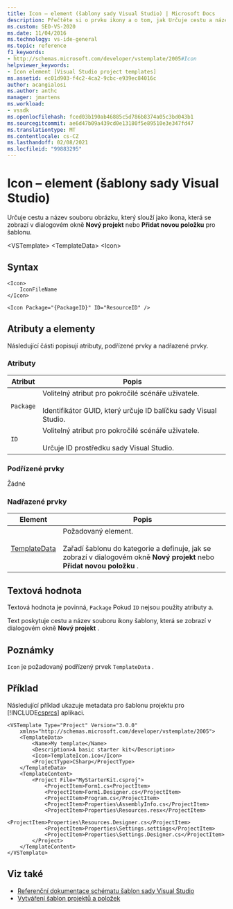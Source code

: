 ```yaml
---
title: Icon – element (šablony sady Visual Studio) | Microsoft Docs
description: Přečtěte si o prvku ikony a o tom, jak Určuje cestu a název souboru obrázku, který slouží jako ikona.
ms.custom: SEO-VS-2020
ms.date: 11/04/2016
ms.technology: vs-ide-general
ms.topic: reference
f1_keywords:
- http://schemas.microsoft.com/developer/vstemplate/2005#Icon
helpviewer_keywords:
- Icon element [Visual Studio project templates]
ms.assetid: ec01d903-f4c2-4ca2-9cbc-e939ec84016c
author: acangialosi
ms.author: anthc
manager: jmartens
ms.workload:
- vssdk
ms.openlocfilehash: fced03b190ab46885c5d786b8374a05c3bd043b1
ms.sourcegitcommit: ae6d47b09a439cd0e13180f5e89510e3e347fd47
ms.translationtype: MT
ms.contentlocale: cs-CZ
ms.lasthandoff: 02/08/2021
ms.locfileid: "99883295"
---
```

# <a name="icon-element-visual-studio-templates"></a>Icon – element (šablony sady Visual Studio)
Určuje cestu a název souboru obrázku, který slouží jako ikona, která se zobrazí v dialogovém okně **Nový projekt** nebo **Přidat novou položku** pro šablonu.

 \<VSTemplate> \<TemplateData>
 \<Icon>

## <a name="syntax"></a>Syntax

```
<Icon>
    IconFileName
</Icon>
```

```
<Icon Package="{PackageID}" ID="ResourceID" />
```

## <a name="attributes-and-elements"></a>Atributy a elementy
 Následující části popisují atributy, podřízené prvky a nadřazené prvky.

### <a name="attributes"></a>Atributy

|Atribut|Popis|
|---------------|-----------------|
|`Package`|Volitelný atribut pro pokročilé scénáře uživatele.<br /><br /> Identifikátor GUID, který určuje ID balíčku sady Visual Studio.|
|`ID`|Volitelný atribut pro pokročilé scénáře uživatele.<br /><br /> Určuje ID prostředku sady Visual Studio.|

### <a name="child-elements"></a>Podřízené prvky
 Žádné

### <a name="parent-elements"></a>Nadřazené prvky

|Element|Popis|
|-------------|-----------------|
|[TemplateData](../extensibility/templatedata-element-visual-studio-templates.md)|Požadovaný element.<br /><br /> Zařadí šablonu do kategorie a definuje, jak se zobrazí v dialogovém okně **Nový projekt** nebo **Přidat novou položku** .|

## <a name="text-value"></a>Textová hodnota
 Textová hodnota je povinná, `Package` Pokud `ID` nejsou použity atributy a.

 Text poskytuje cestu a název souboru ikony šablony, která se zobrazí v dialogovém okně **Nový projekt** .

## <a name="remarks"></a>Poznámky
 `Icon` je požadovaný podřízený prvek `TemplateData` .

## <a name="example"></a>Příklad
 Následující příklad ukazuje metadata pro šablonu projektu pro [!INCLUDE[csprcs](../data-tools/includes/csprcs_md.md)] aplikaci.

```
<VSTemplate Type="Project" Version="3.0.0"
    xmlns="http://schemas.microsoft.com/developer/vstemplate/2005">
    <TemplateData>
        <Name>My template</Name>
        <Description>A basic starter kit</Description>
        <Icon>TemplateIcon.ico</Icon>
        <ProjectType>CSharp</ProjectType>
    </TemplateData>
    <TemplateContent>
        <Project File="MyStarterKit.csproj">
            <ProjectItem>Form1.cs<ProjectItem>
            <ProjectItem>Form1.Designer.cs</ProjectItem>
            <ProjectItem>Program.cs</ProjectItem>
            <ProjectItem>Properties\AssemblyInfo.cs</ProjectItem>
            <ProjectItem>Properties\Resources.resx</ProjectItem>
            <ProjectItem>Properties\Resources.Designer.cs</ProjectItem>
            <ProjectItem>Properties\Settings.settings</ProjectItem>
            <ProjectItem>Properties\Settings.Designer.cs</ProjectItem>
        </Project>
    </TemplateContent>
</VSTemplate>
```

## <a name="see-also"></a>Viz také
- [Referenční dokumentace schématu šablon sady Visual Studio](../extensibility/visual-studio-template-schema-reference.md)
- [Vytváření šablon projektů a položek](../ide/creating-project-and-item-templates.md)
